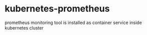 # kubernetes-prometheus
prometheus monitoring tool is installed as container service inside kubernetes cluster
